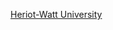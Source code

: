 [Heriot-Watt University](https://www.hw.ac.uk/uk/schools/mathematical-computer-sciences/departments/mathematics.htm)